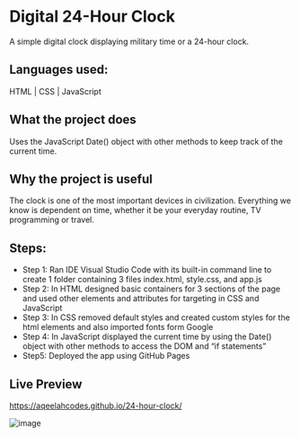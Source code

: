 # Digital 24-Hour Clock
A simple digital clock displaying military time or a 24-hour clock.

## Languages used: 
HTML | CSS | JavaScript

## What the project does
Uses the JavaScript Date() object with other methods to keep track of the current time.

## Why the project is useful
The clock is one of the most important devices in civilization. 
Everything we know is dependent on time, whether it be your everyday routine, TV programming or travel.

## Steps:
- Step 1: Ran IDE Visual Studio Code with its built-in command line to create 1 folder containing 3 files index.html, style.css, and app.js   
- Step 2: In HTML designed basic containers for 3 sections of the page and used other elements and attributes for targeting in CSS and JavaScript 
- Step 3: In CSS removed default styles and created custom styles for the html elements and also imported fonts form Google 
- Step 4: In JavaScript displayed the current time by using the Date() object with other methods to access the DOM and “if  statements”   
- Step5: Deployed the app using GitHub Pages   

## Live Preview
https://aqeelahcodes.github.io/24-hour-clock/

![image](https://user-images.githubusercontent.com/70718104/159174989-beea95e7-2c94-4150-bb50-2992b5fac165.png)
